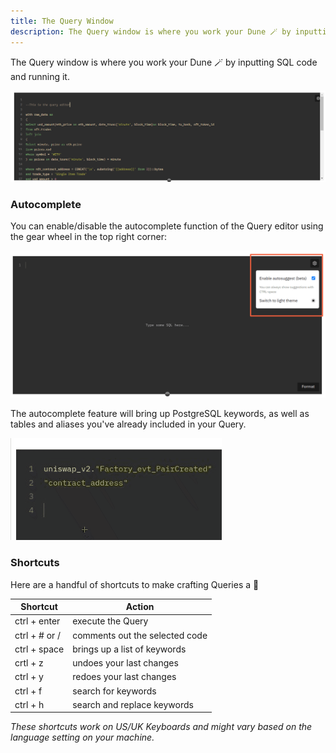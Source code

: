 ```yaml
---
title: The Query Window
description: The Query window is where you work your Dune 🪄 by inputting SQL code and running it.
---
```


The Query window is where you work your Dune 🪄 by inputting SQL code and running it.

![Query window](images/query-window.png)

### Autocomplete

You can enable/disable the autocomplete function of the Query editor using the gear wheel in the top right corner:

![turn on autocomplete example](images/turn-on-autocomplete-example.png)

The autocomplete feature will bring up PostgreSQL keywords, as well as tables and aliases you've already included in your Query.

![query editor autocomplete example](images/query-editor-autocomplete-example.gif)

### Shortcuts

Here are a handful of shortcuts to make crafting Queries a 💨

| Shortcut      | Action                         |
| ------------- | ------------------------------ |
| ctrl + enter  | execute the Query              |
| ctrl + # or / | comments out the selected code |
| ctrl + space  | brings up a list of keywords   |
| crtl + z      | undoes your last changes       |
| ctrl + y      | redoes your last changes       |
| ctrl + f      | search for keywords            |
| ctrl + h      | search and replace keywords    |

_These shortcuts work on US/UK Keyboards and might vary based on the language setting on your machine._